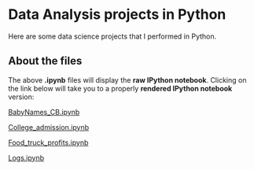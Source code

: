 Data Analysis projects in Python
===
Here are some data science projects that I performed in Python.

About the files
---

The above **.ipynb** files will display the **raw IPython notebook**. Clicking on the link below will take you to a properly **rendered IPython notebook** version:


[BabyNames_CB.ipynb](http://nbviewer.ipython.org/github/Prim8/Data_Analysis_Python/blob/master/BabyNames_CB.ipynb?create=1)

[College_admission.ipynb](http://nbviewer.ipython.org/github/Prim8/Data_Analysis_Python/blob/master/College_admission.ipynb)

[Food_truck_profits.ipynb](http://nbviewer.ipython.org/github/Prim8/Data_Analysis_Python/blob/master/Food_truck_profits.ipynb)

[Logs.ipynb](http://nbviewer.ipython.org/github/Prim8/Data_Analysis_Python/blob/master/Logs.ipynb?create=1)

